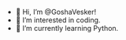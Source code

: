 - 👋 Hi, I’m @GoshaVesker!
- 👀 I’m interested in coding.
- 🌱 I’m currently learning Python.

<!---
GoshaVesker/GoshaVesker is a ✨ special ✨ repository because its `README.md` (this file) appears on your GitHub profile.
You can click the Preview link to take a look at your changes.
--->
